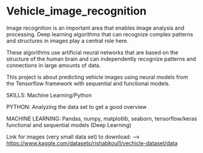# Vehicle_image_recognition

Image recognition is an important area that enables image analysis and processing. 
Deep learning algorithms that can recognize complex patterns and structures in images play a central role here.

These algorithms use artificial neural networks that are based on the structure of the human brain and can 
independently recognize patterns and connections in large amounts of data.

This project is about predicting vehicle images using neural models from the Tensorflow framework with 
sequential and functional models.

SKILLS: Machine Learning/Python

PYTHON: Analyzing the data set to get a good overview

MACHINE LEARNING: Pandas, numpy, matplotlib, seaborn, tensorflow/keras functional and sequential models (Deep Learning)

Link for images (very small data set) to download:
--> https://www.kaggle.com/datasets/rishabkoul1/vechicle-dataset/data


